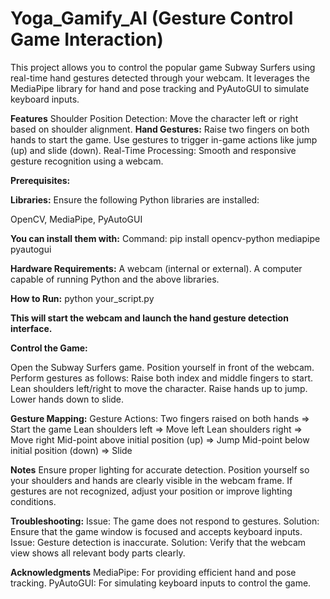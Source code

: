 # Yoga_Gamify_AI (Gesture Control Game Interaction)

This project allows you to control the popular game Subway Surfers using real-time hand gestures detected through your webcam. It leverages the MediaPipe library for hand and pose tracking and PyAutoGUI to simulate keyboard inputs.

**Features**
Shoulder Position Detection: Move the character left or right based on shoulder alignment.
**Hand Gestures:**
    Raise two fingers on both hands to start the game.
    Use gestures to trigger in-game actions like jump (up) and slide (down).
    Real-Time Processing: Smooth and responsive gesture recognition using a webcam.

**Prerequisites:**

**Libraries:**
Ensure the following Python libraries are installed:

  OpenCV,
  MediaPipe,
  PyAutoGUI

**You can install them with:** 
    Command:
        pip install opencv-python mediapipe pyautogui


**Hardware Requirements:**
  A webcam (internal or external).
  A computer capable of running Python and the above libraries.

**How to Run:**
  python your_script.py

**This will start the webcam and launch the hand gesture detection interface.**

**Control the Game:**

  Open the Subway Surfers game.
  Position yourself in front of the webcam.
  Perform gestures as follows:
  Raise both index and middle fingers to start.
  Lean shoulders left/right to move the character.
  Raise hands up to jump.
  Lower hands down to slide.



**Gesture Mapping:**
  Gesture	Actions:
    Two fingers raised on both hands => Start the game
    Lean shoulders left =>	Move left
    Lean shoulders right	=> Move right
    Mid-point above initial position (up)	=> Jump
    Mid-point below initial position (down)	=> Slide


**Notes**
    Ensure proper lighting for accurate detection.
    Position yourself so your shoulders and hands are clearly visible in the webcam frame.
    If gestures are not recognized, adjust your position or improve lighting conditions.


**Troubleshooting:**
  Issue: The game does not respond to gestures.
  Solution: Ensure that the game window is focused and accepts keyboard inputs.
  Issue: Gesture detection is inaccurate.
  Solution: Verify that the webcam view shows all relevant body parts clearly.


**Acknowledgments**
  MediaPipe: For providing efficient hand and pose tracking.
  PyAutoGUI: For simulating keyboard inputs to control the game.


